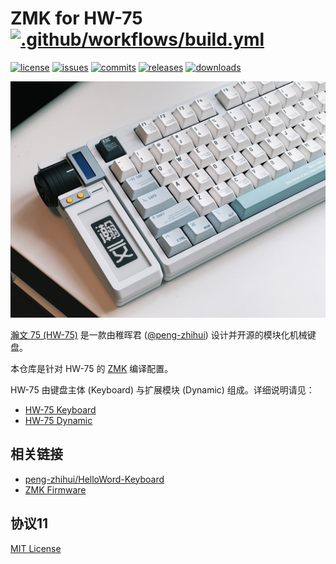 ZMK for HW-75 [![.github/workflows/build.yml](https://github.com/xingrz/zmk-config_helloword_hw-75/actions/workflows/build.yml/badge.svg?branch=master)](https://github.com/xingrz/zmk-config_helloword_hw-75/actions/workflows/build.yml)
========

[![license][license-img]][license-url] [![issues][issues-img]][issues-url] [![commits][commits-img]][commits-url] [![releases][releases-img]][releases-url] [![downloads][downloads-img]][releases-url]

![HW-75](https://github.com/peng-zhihui/HelloWord-Keyboard/raw/main/5.Docs/2.Images/hw1.jpg)

[瀚文 75 (HW-75)](https://github.com/peng-zhihui/HelloWord-Keyboard) 是一款由稚晖君 ([@peng-zhihui](https://github.com/peng-zhihui)) 设计并开源的模块化机械键盘。

本仓库是针对 HW-75 的 [ZMK](https://github.com/zmkfirmware/zmk) 编译配置。

HW-75 由键盘主体 (Keyboard) 与扩展模块 (Dynamic) 组成。详细说明请见：

* [HW-75 Keyboard](config/boards/arm/hw75_keyboard/)
* [HW-75 Dynamic](config/boards/arm/hw75_dynamic/)

## 相关链接

* [peng-zhihui/HelloWord-Keyboard](https://github.com/peng-zhihui/HelloWord-Keyboard)
* [ZMK Firmware](https://zmk.dev/)

## 协议11

[MIT License](LICENSE)

[license-img]: https://img.shields.io/github/license/xingrz/zmk-config_helloword_hw-75?style=flat-square
[license-url]: LICENSE
[issues-img]: https://img.shields.io/github/issues/xingrz/zmk-config_helloword_hw-75?style=flat-square
[issues-url]: https://github.com/xingrz/zmk-config_helloword_hw-75/issues
[commits-img]: https://img.shields.io/github/last-commit/xingrz/zmk-config_helloword_hw-75?style=flat-square
[commits-url]: https://github.com/xingrz/zmk-config_helloword_hw-75/commits/master
[releases-img]: https://img.shields.io/github/v/release/xingrz/zmk-config_helloword_hw-75?include_prereleases&style=flat-square
[releases-url]: https://github.com/xingrz/zmk-config_helloword_hw-75/releases/latest
[downloads-img]: https://img.shields.io/github/downloads/xingrz/zmk-config_helloword_hw-75/total?style=flat-square
